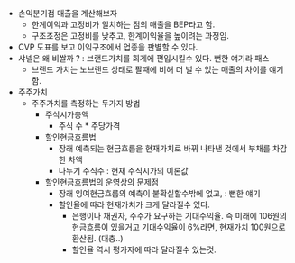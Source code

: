 - 손익분기점 매출을 계산해보자
    + 한계이익과 고정비가 일치하는 점의 매출을 BEP라고 함.
    + 구조조정은 고정비를 낮추고, 한계이익율을 높이려는 과정임.
- CVP 도표를 보고 이익구조에서 업종을 판별할 수 있다.
- 샤넬은 왜 비쌀까 ? : 브랜드가치를 회계에 편입시킬수 있다. 뻔한 얘기라 패스
    + 브랜드 가치는 노브랜드 상태로 팔때에 비해 더 벌 수 있는 매출의 차이를 얘기함.
- 주주가치
    + 주주가치를 측정하는 두가지 방법
        * 주식시가총액
            - 주식 수 * 주당가격
        * 할인현금흐름법
            - 장래 예측되는 현금흐름을 현재가치로 바꿔 나타낸 것에서 부채를 차감한 차액
            - 나누기 주식수 : 현재 주식시가의 이론값
        * 할인현금흐름법의 운영상의 문제점
            - 장래 잉여현금흐름의 예측이 불확실할수밖에 없고, : 뻔한 얘기
            - 할인율에 따라 현재가치가 크게 달라질수 있다. 
                + 은행이나 채권자, 주주가 요구하는 기대수익율. 즉 미래에 106원의 현금흐름이 있을거고 기대수익율이 6%라면, 현재가치 100원으로 환산됨. (대충..)
                + 할인율 역시 평가자에 따라 달라질수 있는것.

